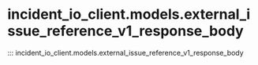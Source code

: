 # incident_io_client.models.external_issue_reference_v1_response_body

::: incident_io_client.models.external_issue_reference_v1_response_body